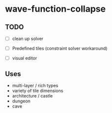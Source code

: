 # wave-function-collapse

## TODO
- [ ] clean up solver
- [ ] Predefined tiles (constraint solver workaround)
- [ ] visual editor


## Uses
- multi-layer / rich types
- variety of tile dimensions
- architecture / castle
- dungeon
- cave
